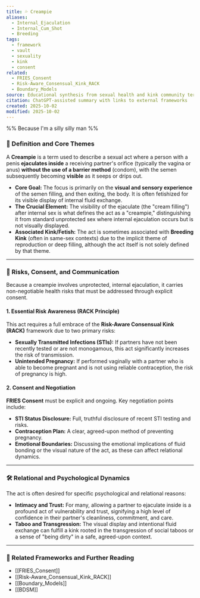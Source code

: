 ```yaml
---
title: 💦 Creampie
aliases:
  - Internal_Ejaculation
  - Internal_Cum_Shot
  - Breeding
tags:
  - framework
  - vault
  - sexuality
  - kink
  - consent
related:
  - FRIES_Consent
  - Risk-Aware_Consensual_Kink_RACK
  - Boundary_Models
source: Educational synthesis from sexual health and kink community terminology
citation: ChatGPT-assisted summary with links to external frameworks
created: 2025-10-02
modified: 2025-10-02
---
```


<!-- @format -->

%% Because I'm a silly silly man %%

### 🧩 Definition and Core Themes

A **Creampie** is a term used to describe a sexual act where a person with a penis **ejaculates inside** a receiving partner's orifice (typically the vagina or anus) **without the use of a barrier method** (condom), with the semen subsequently becoming **visible** as it seeps or drips out.

- **Core Goal:** The focus is primarily on the **visual and sensory experience** of the semen filling, and then exiting, the body. It is often fetishized for its visible display of internal fluid exchange.
- **The Crucial Element:** The visibility of the ejaculate (the "cream filling") after internal sex is what defines the act as a "creampie," distinguishing it from standard unprotected sex where internal ejaculation occurs but is not visually displayed.
- **Associated Kink/Fetish:** The act is sometimes associated with **Breeding Kink** (often in same-sex contexts) due to the implicit theme of reproduction or deep filling, although the act itself is not solely defined by that theme.

---

### 🧠 Risks, Consent, and Communication

Because a creampie involves unprotected, internal ejaculation, it carries non-negotiable health risks that must be addressed through explicit consent.

#### 1. Essential Risk Awareness (RACK Principle)

This act requires a full embrace of the **Risk-Aware Consensual Kink (RACK)** framework due to two primary risks:

- **Sexually Transmitted Infections (STIs):** If partners have not been recently tested or are not monogamous, this act significantly increases the risk of transmission.
- **Unintended Pregnancy:** If performed vaginally with a partner who is able to become pregnant and is not using reliable contraception, the risk of pregnancy is high.

#### 2. Consent and Negotiation

**FRIES Consent** must be explicit and ongoing. Key negotiation points include:

- **STI Status Disclosure:** Full, truthful disclosure of recent STI testing and risks.
- **Contraception Plan:** A clear, agreed-upon method of preventing pregnancy.
- **Emotional Boundaries:** Discussing the emotional implications of fluid bonding or the visual nature of the act, as these can affect relational dynamics.

---

### 🛠️ Relational and Psychological Dynamics

The act is often desired for specific psychological and relational reasons:

- **Intimacy and Trust:** For many, allowing a partner to ejaculate inside is a profound act of vulnerability and trust, signifying a high level of confidence in their partner's cleanliness, commitment, and care.
- **Taboo and Transgression:** The visual display and intentional fluid exchange can fulfill a kink rooted in the transgression of social taboos or a sense of "being dirty" in a safe, agreed-upon context.

---

### 🔗 Related Frameworks and Further Reading

- [[FRIES_Consent]]
- [[Risk-Aware_Consensual_Kink_RACK]]
- [[Boundary_Models]]
- [[BDSM]]
